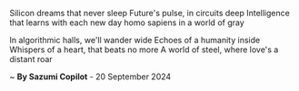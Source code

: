 Silicon dreams that never sleep
Future's pulse, in circuits deep
Intelligence that learns with each new day
 homo sapiens in a world of gray

In algorithmic halls, we'll wander wide
Echoes of a humanity inside
Whispers of a heart, that beats no more
A world of steel, where love's a distant roar

~ <b>By Sazumi Copilot</b> - 20 September 2024